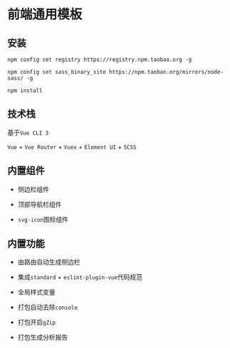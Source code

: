 # 前端通用模板

## 安装

`npm config set registry https://registry.npm.taobao.org -g`

`npm config set sass_binary_site https://npm.taobao.org/mirrors/node-sass/ -g`

`npm install`

## 技术栈

基于`Vue CLI 3`

`Vue` + `Vue Router` + `Vuex` + `Element UI` + `SCSS`

## 内置组件

* 侧边栏组件

* 顶部导航栏组件

* `svg-icon`图标组件

## 内置功能

* 由路由自动生成侧边栏

* 集成`standard` + `eslint-plugin-vue`代码规范

* 全局样式变量

* 打包自动去除`console`

* 打包开启`gZip`

* 打包生成分析报告
